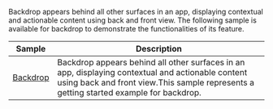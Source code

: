 Backdrop appears behind all other surfaces in an app, displaying contextual and actionable content using back and front view.
The following sample is available for backdrop to demonstrate the functionalities of its feature.

| Sample | Description |
| ------ | ----------- |
| [Backdrop](Backdrop/Samples/Backdrop)| Backdrop appears behind all other surfaces in an app, displaying contextual and actionable content using back and front view.This sample represents a getting started example for backdrop. |
